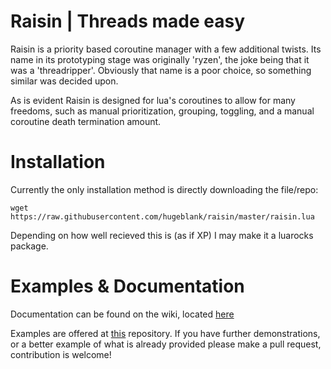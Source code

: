 # Raisin | Threads made easy
Raisin is a priority based coroutine manager with a few additional twists. Its name in its prototyping stage was originally 'ryzen', the joke being that it was a 'threadripper'. Obviously that name is a poor choice, so something similar was decided upon.

As is evident Raisin is designed for lua's coroutines to allow for many freedoms, such as manual prioritization, grouping, toggling, and a manual coroutine death termination amount. 

# Installation

Currently the only installation method is directly downloading the file/repo:

```wget https://raw.githubusercontent.com/hugeblank/raisin/master/raisin.lua```

Depending on how well recieved this is (as if XP) I may make it a luarocks package.

# Examples & Documentation
Documentation can be found on the wiki, located [here](https://github.com/hugeblank/raisin/wiki)

Examples are offered at [this](https://github.com/hugeblank/raisin-demos) repository. If you have further demonstrations, or a better example of what is already provided please make a pull request, contribution is welcome!
